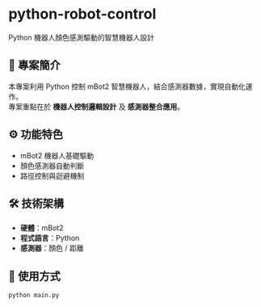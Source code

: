 # python-robot-control
Python 機器人顏色感測驅動的智慧機器人設計

## 📖 專案簡介
本專案利用 Python 控制 mBot2 智慧機器人，結合感測器數據，實現自動化運作。  
專案重點在於 **機器人控制邏輯設計** 及 **感測器整合應用**。

## ⚙️ 功能特色
- mBot2 機器人基礎驅動
- 顏色感測器自動判斷
- 路徑控制與迴避機制

## 🛠️ 技術架構
- **硬體**：mBot2
- **程式語言**：Python
- **感測器**：顏色 / 距離

## 🚀 使用方式
```bash
python main.py
